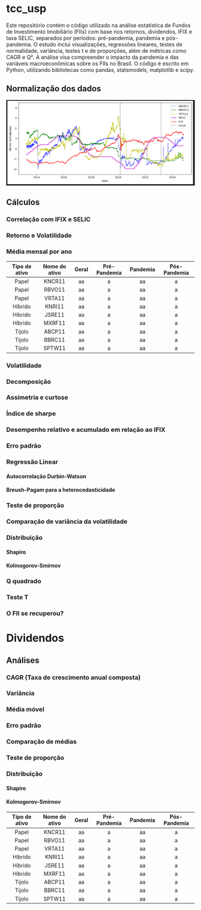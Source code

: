 # tcc_usp
Este repositório contém o código utilizado na análise estatística de Fundos de Investimento Imobiliário (FIIs) com base nos retornos, dividendos, IFIX e taxa SELIC, separados por períodos: pré-pandemia, pandemia e pós-pandemia. O estudo inclui visualizações, regressões lineares, testes de normalidade, variância, testes t e de proporções, além de métricas como CAGR e Q². A análise visa compreender o impacto da pandemia e das variáveis macroeconômicas sobre os FIIs no Brasil. O código é escrito em Python, utilizando bibliotecas como pandas, statsmodels, matplotlib e scipy.

## Normalização dos dados
![Fiis de papel normalizado com idix e selic](./Imagens/papel_normalizado_ifix_e_selic.png)


## Cálculos

### Correlação com IFIX e SELIC

### Retorno e Volatilidade

### Média mensal por ano
| Tipo de ativo | Nome do ativo | Geral | Pré-Pandemia | Pandemia | Pós-Pandemia |
| :---: | :---: | :---: | :---: | :---: | :---: |
| Papel | KNCR11 | aa | a | aa | a |
| Papel | RBVO11 | aa | a | aa | a |
| Papel | VRTA11 | aa | a | aa | a |
| Híbrido | KNRI11 | aa | a | aa | a |
| Híbrido | JSRE11 | aa | a | aa | a |
| Híbrido | MXRF11 | aa | a | aa | a |
| Tijolo | ABCP11 | aa | a | aa | a |
| Tijolo | BBRC11 | aa | a | aa | a |
| Tijolo | SPTW11 | aa | a | aa | a |

### Volatilidade

### Decomposição

### Assimetria e curtose

### Índice de sharpe

### Desempenho relativo e acumulado em relação ao IFIX

### Erro padrão

### Regressão Linear

#### Autocorrelação Durbin-Watson

#### Breush-Pagam para a heterocedasticidade

### Teste de proporção

### Comparação de variância da volatilidade

### Distribuição

#### Shapiro

#### Kolmogorov-Smirnov

### Q quadrado

### Teste T

### O FII se recuperou?

# Dividendos

## Análises

### CAGR (Taxa de crescimento anual composta)

### Variância

### Média móvel

### Erro padrão

### Comparação de médias

### Teste de proporção

### Distribuição

#### Shapiro

#### Kolmogorov-Smirnov


| Tipo de ativo | Nome do ativo | Geral | Pré-Pandemia | Pandemia | Pós-Pandemia |
| :---: | :---: | :---: | :---: | :---: | :---: |
| Papel | KNCR11 | aa | a | aa | a |
| Papel | RBVO11 | aa | a | aa | a |
| Papel | VRTA11 | aa | a | aa | a |
| Híbrido | KNRI11 | aa | a | aa | a |
| Híbrido | JSRE11 | aa | a | aa | a |
| Híbrido | MXRF11 | aa | a | aa | a |
| Tijolo | ABCP11 | aa | a | aa | a |
| Tijolo | BBRC11 | aa | a | aa | a |
| Tijolo | SPTW11 | aa | a | aa | a |